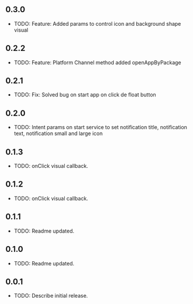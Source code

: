 ## 0.3.0

* TODO: Feature: Added params to control icon and background shape visual

## 0.2.2

* TODO: Feature: Platform Channel method added openAppByPackage

## 0.2.1

* TODO: Fix: Solved bug on start app on click de float button

## 0.2.0

* TODO: Intent params on start service to set notification title, notification text, notification small and large icon

## 0.1.3

* TODO: onClick visual callback.

## 0.1.2

* TODO: onClick visual callback.

## 0.1.1

* TODO: Readme updated.

## 0.1.0

* TODO: Readme updated.

## 0.0.1

* TODO: Describe initial release.
